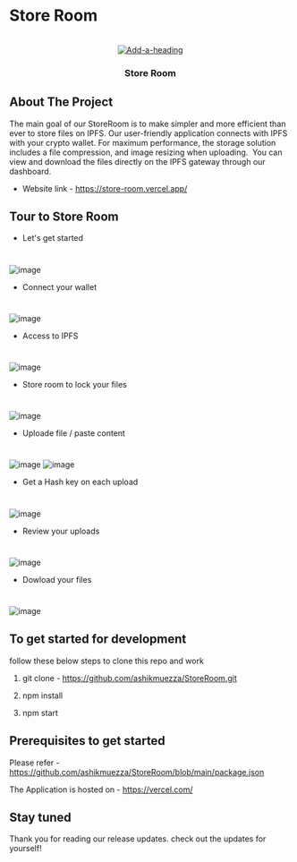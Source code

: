 # Store Room

<!-- PROJECT LOGO -->

<br />
<div align="center">
   <a href="https://ibb.co/c2J0Fwy"><img src="https://cdn.freelogodesign.org/files/426506fa982f46869071ac8d5c45cc26/thumb/logo_200x200.png?v=638043623390000000" alt="Add-a-heading" border="0"></a>
  <h3 align="center">Store Room</h3>
</div>

<!-- ABOUT THE PROJECT -->
## About The Project

The main goal of our StoreRoom is to make simpler and more efficient than ever to store files on IPFS. Our user-friendly application connects with IPFS with your crypto wallet. For maximum performance, the storage solution includes a file compression, and image resizing when uploading.  You can view and download the files directly on the IPFS gateway through our dashboard.

* Website link -  https://store-room.vercel.app/
<!-- Tour -->
## Tour to Store Room
* Let's get started 
#
![image](https://user-images.githubusercontent.com/91189264/202678793-ed982c1b-4ba0-4f1e-bdcf-e1f27f9a9e05.png)
          
* Connect your wallet
#
![image](https://user-images.githubusercontent.com/91189264/202680127-2ec90754-df76-4931-a6da-4bccd0d134f8.png)

* Access to IPFS
#
![image](https://user-images.githubusercontent.com/91189264/202680467-203b1a53-3c8a-4d92-85fa-0487ffa0ddb5.png)

* Store room to lock your files
#
![image](https://user-images.githubusercontent.com/91189264/202680705-ef53137b-f1c0-4026-aa17-713c538d08f3.png)

* Uploade file / paste content
#
![image](https://user-images.githubusercontent.com/91189264/202681671-bb396e88-22d2-4830-a116-f4a69c830ee2.png)
![image](https://user-images.githubusercontent.com/91189264/202682193-989a25ec-c9af-4b65-bd26-801415e00226.png)

* Get a Hash key on each upload
#
![image](https://user-images.githubusercontent.com/91189264/202682707-f498a53e-e314-4679-b36a-b863827459c2.png)

* Review your uploads
#
![image](https://user-images.githubusercontent.com/91189264/202683303-eedbcb9b-5a0c-4053-ba2c-ac2e4e462cc7.png)

* Dowload your files
#
![image](https://user-images.githubusercontent.com/91189264/202683644-689ca2f7-bc7e-4b80-ae12-8974bf5c3770.png)


## To get started for development 

follow these below steps to clone this repo and  work 

1) git clone - https://github.com/ashikmuezza/StoreRoom.git

2) npm install

3) npm start

## Prerequisites to get started

Please refer - https://github.com/ashikmuezza/StoreRoom/blob/main/package.json

The Application is hosted on -  https://vercel.com/

## Stay tuned
Thank you for reading our release updates. check out the updates for yourself!

